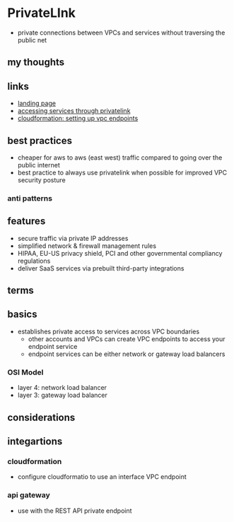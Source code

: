 # PrivateLInk

- private connections between VPCs and services without traversing the public net

## my thoughts

## links

- [landing page](https://aws.amazon.com/privatelink/?did=ap_card&trk=ap_card)
- [accessing services through privatelink](https://docs.aws.amazon.com/vpc/latest/userguide/VPC_Introduction.html#what-is-privatelink)
- [cloudformation: setting up vpc endpoints](https://docs.aws.amazon.com/AWSCloudFormation/latest/UserGuide/cfn-vpce-bucketnames.html)

## best practices

- cheaper for aws to aws (east west) traffic compared to going over the public internet
- best practice to always use privatelink when possible for improved VPC security posture

### anti patterns

## features

- secure traffic via private IP addresses
- simplified network & firewall management rules
- HIPAA, EU-US privacy shield, PCI and other governmental compliancy regulations
- deliver SaaS services via prebuilt third-party integrations

## terms

## basics

- establishes private access to services across VPC boundaries
  - other accounts and VPCs can create VPC endpoints to access your endpoint service
  - endpoint services can be either network or gateway load balancers

### OSI Model

- layer 4: network load balancer
- layer 3: gateway load balancer

## considerations

## integartions

### cloudformation

- configure cloudformatio to use an interface VPC endpoint

### api gateway

- use with the REST API private endpoint
